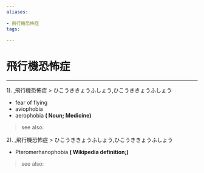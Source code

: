 ```yaml
---
aliases:
    
- 飛行機恐怖症
tags:
    
---
```


# 飛行機恐怖症
---
1).
,飛行機恐怖症 > ひこうききょうふしょう,ひこうききょうふしょう

- fear of flying
- aviophobia
- aerophobia
**( Noun; Medicine)**
> see also: 
            
2).
,飛行機恐怖症 > ひこうききょうふしょう,ひこうききょうふしょう

- Pteromerhanophobia
**( Wikipedia definition;)**
> see also: 
            